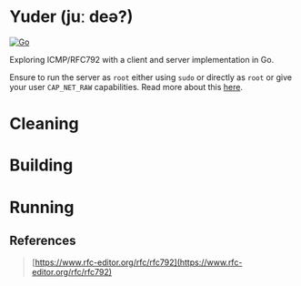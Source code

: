 # Yuder (juː deə?)
[![Go](https://github.com/claudemuller/yuder/actions/workflows/go.yml/badge.svg)](https://github.com/claudemuller/yuder/actions/workflows/go.yml)

Exploring ICMP/RFC792 with a client and server implementation in Go.

Ensure to run the server as `root` either using `sudo` or directly as `root` or give your user `CAP_NET_RAW` capabilities. Read more about this [here](https://man7.org/linux/man-pages/man7/raw.7.html).

# Cleaning

# Building

# Running

## References

> [https://www.rfc-editor.org/rfc/rfc792](https://www.rfc-editor.org/rfc/rfc792)
